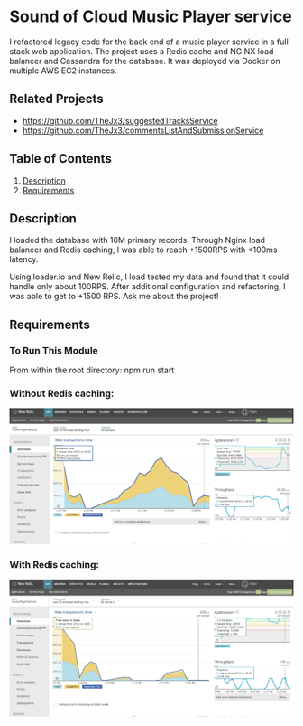 # Sound of Cloud Music Player service
I refactored legacy code for the back end of a music player service in a full stack web application. The project uses a Redis cache and NGINX load balancer and Cassandra for the database. It was deployed via Docker on multiple AWS EC2 instances.

## Related Projects

  - https://github.com/TheJx3/suggestedTracksService
  - https://github.com/TheJx3/commentsListAndSubmissionService


## Table of Contents

1. [Description](#Description)
1. [Requirements](#Requirements)

## Description
I loaded the database with 10M primary records. Through Nginx load balancer and Redis caching, I was able to reach +1500RPS with <100ms latency.

Using loader.io and New Relic, I load tested my data and found that it could handle only about 100RPS. After additional configuration and refactoring, I was able to get to +1500 RPS. Ask me about the project!

## Requirements
### To Run This Module
From within the root directory:
npm run start

### Without Redis caching:
![noRedis](./images/noredis.png)<!-- .element height="50%" width="50%" -->
### With Redis caching:
![redis](./images/redis.png)<!-- .element height="50%" width="50%" -->
